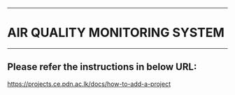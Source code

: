 ___
# AIR QUALITY MONITORING SYSTEM
___

## Please refer the instructions in below URL:

https://projects.ce.pdn.ac.lk/docs/how-to-add-a-project
